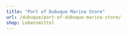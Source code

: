 ```yaml
---
title: "Port of Dubuque Marina Store"
url: /dubuque/port-of-dubuque-marina-store/
shop: Lebensmittel
---
```

